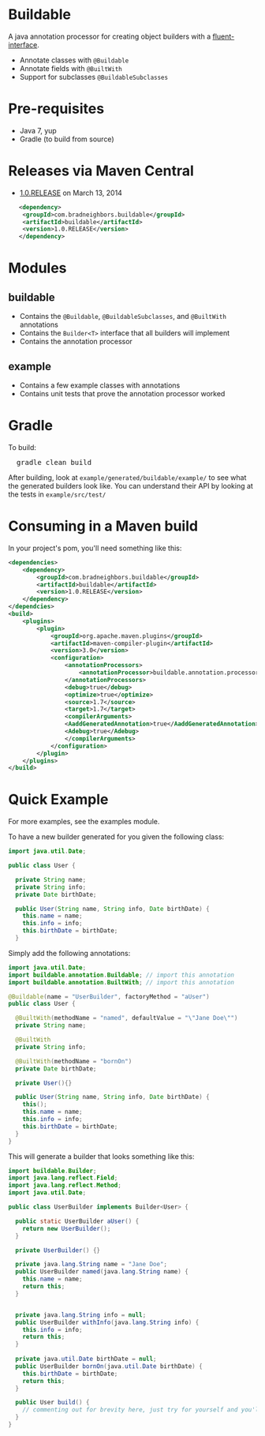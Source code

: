 # Buildable

A java annotation processor for creating object builders with a [fluent-interface](http://en.wikipedia.org/wiki/Fluent_interface).

* Annotate classes with `@Buildable`
* Annotate fields with `@BuiltWith`
* Support for subclasses `@BuildableSubclasses`

# Pre-requisites

* Java 7, yup
* Gradle (to build from source)

# Releases via Maven Central

* [1.0.RELEASE](http://central.maven.org/maven2/com/bradneighbors/buildable/buildable/1.0.RELEASE/) on March 13, 2014

```xml
   <dependency>
    <groupId>com.bradneighbors.buildable</groupId>
    <artifactId>buildable</artifactId>
    <version>1.0.RELEASE</version>
   </dependency>
```

# Modules

## buildable

* Contains the `@Buildable`, `@BuildableSubclasses`, and `@BuiltWith` annotations
* Contains the `Builder<T>` interface that all builders will implement
* Contains the annotation processor

## example

* Contains a few example classes with annotations
* Contains unit tests that prove the annotation processor worked

# Gradle

To build:
<pre>
  gradle clean build
</pre>

After building, look at `example/generated/buildable/example/` to see what the generated builders look like.
You can understand their API by looking at the tests in `example/src/test/`

# Consuming in a Maven build

In your project's pom, you'll need something like this:

```xml
<dependencies>
    <dependency>
        <groupId>com.bradneighbors.buildable</groupId>
        <artifactId>buildable</artifactId>
        <version>1.0.RELEASE</version>
    </dependency>
</dependcies>
<build>
    <plugins>
        <plugin>
            <groupId>org.apache.maven.plugins</groupId>
            <artifactId>maven-compiler-plugin</artifactId>
            <version>3.0</version>
            <configuration>
                <annotationProcessors>
                    <annotationProcessor>buildable.annotation.processor.BuildableAnnotationProcessor</annotationProcessor>
                </annotationProcessors>
                <debug>true</debug>
                <optimize>true</optimize>
                <source>1.7</source>
                <target>1.7</target>
                <compilerArguments>
                <AaddGeneratedAnnotation>true</AaddGeneratedAnnotation>
                <Adebug>true</Adebug>
                </compilerArguments>
            </configuration>
        </plugin>
    </plugins>
</build>
```

# Quick Example

For more examples, see the examples module.

To have a new builder generated for you given the following class:
```java
import java.util.Date;

public class User {

  private String name;
  private String info;
  private Date birthDate;

  public User(String name, String info, Date birthDate) {
    this.name = name;
    this.info = info;
    this.birthDate = birthDate;
  }
```

Simply add the following annotations:
```java
import java.util.Date;
import buildable.annotation.Buildable; // import this annotation
import buildable.annotation.BuiltWith; // import this annotation

@Buildable(name = "UserBuilder", factoryMethod = "aUser") 
public class User {

  @BuiltWith(methodName = "named", defaultValue = "\"Jane Doe\"") 
  private String name;

  @BuiltWith
  private String info;

  @BuiltWith(methodName = "bornOn")
  private Date birthDate;

  private User(){}

  public User(String name, String info, Date birthDate) {
    this(); 
    this.name = name;
    this.info = info;
    this.birthDate = birthDate;
  }
}
```

This will generate a builder that looks something like this:
```java
import buildable.Builder;
import java.lang.reflect.Field;
import java.lang.reflect.Method;
import java.util.Date;

public class UserBuilder implements Builder<User> {

  public static UserBuilder aUser() {
    return new UserBuilder();
  }

  private UserBuilder() {}

  private java.lang.String name = "Jane Doe";
  public UserBuilder named(java.lang.String name) {
    this.name = name;
    return this;
  }


  private java.lang.String info = null;
  public UserBuilder withInfo(java.lang.String info) {
    this.info = info;
	return this;
  }
	
  private java.util.Date birthDate = null;
  public UserBuilder bornOn(java.util.Date birthDate) {
    this.birthDate = birthDate;
    return this;
  }

  public User build() {
	// commenting out for brevity here, just try for yourself and you'll see the fields getting set...
  }
}
```
	  
	


